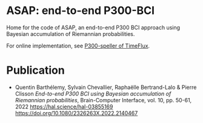 # ASAP: end-to-end P300-BCI
Home for the code of ASAP, an end-to-end P300 BCI approach using Bayesian accumulation of Riemannian probabilities.

For online implementation, see [P300-speller of TimeFlux](https://github.com/timeflux/demos).

# Publication
- Quentin Barthélemy, Sylvain Chevallier, Raphaëlle Bertrand-Lalo & Pierre Clisson
  *End-to-end P300 BCI using Bayesian accumulation of Riemannian probabilities*,
  Brain-Computer Interface, vol. 10, pp. 50-61, 2022
  https://hal.science/hal-03855169
  https://doi.org/10.1080/2326263X.2022.2140467
